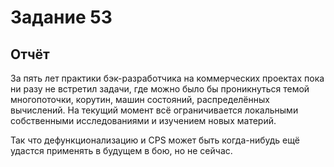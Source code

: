 # Задание 53

## Отчёт

За пять лет практики бэк-разработчика на коммерческих проектах пока ни разу не встретил задачи, где можно было бы
проникнуться темой многопоточки, корутин, машин состояний, распределённых вычислений. На текущий момент всё
ограничивается локальными собственными исследованиями и изучением новых материй.

Так что дефункционализацию и CPS может быть когда-нибудь ещё удастся применять в будущем в бою, но не сейчас.
